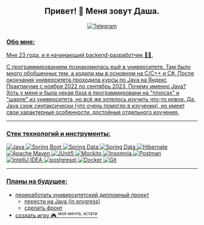 <div id="header" align="center">
 <h2>Привет! 👋 Меня зовут Даша.</h2>
</div>
<div id="socials" align="center">
    <a href="https://t.me/daryasalt">
	   	 <img src="https://img.shields.io/badge/-Telegram-090909?style=for-the-badge&logo=Telegram&logoColor=26A5E4" alt="Telegram"/>	
</div>
      
### Обо мне: 
Мне 23 года, и я начинающий backend-разработчик 👩‍💻. 

С программированием познакомилась ещё в университете. Там было много обобщенных тем, а кодили мы в основном на C/C++ и C#. После окончания университета проходила курсы по Java на Яндекс Практикуме с ноября 2022 по сентябрь 2023. Почему именно Java? Хоть у меня и была некая база в программировани на "плюсах" и "шарпе" из университета, но всё же хотелось изучить что-то новое. Да, Java схож синтаксически (что очень помогло в изучении), но имеет свои характерные особенности, достойные отдельного изучения. 

---
### Стек технологий и инструменты:

![Java](https://img.shields.io/badge/-Java-090909?style=for-the-badge&logo=openJDK&logoColor=orange)
![Spring Boot](https://img.shields.io/badge/-Spring%20Boot-090909?style=for-the-badge&logo=SpringBoot&logoColor=6DB33F)
![Spring Data](https://img.shields.io/badge/-Spring%20Data%20JPA-090909?style=for-the-badge&logo=Spring&logoColor=6DB33F)
![Spring Data](https://img.shields.io/badge/-Spring%20Data%20JDBC-090909?style=for-the-badge&logo=Spring&logoColor=6DB33F)
![Hibernate](https://img.shields.io/badge/-Hibernate-090909?style=for-the-badge&logo=Hibernate&logoColor=59666C)
![Apache Maven](https://img.shields.io/badge/-Maven-090909?style=for-the-badge&logo=ApacheMaven&logoColor=C71A36)
![JUnit5](https://img.shields.io/badge/-JUnit5-090909?style=for-the-badge&logo=JUnit5&logoColor=25A162)
![Mockito](https://img.shields.io/badge/-MOCKITO-090909?style=for-the-badge&logo=JUnit5&logoColor=25A162)
![Insomnia](https://img.shields.io/badge/-Insomnia-090909?style=for-the-badge&logo=Insomnia&logoColor=4000BF)
![Postman](https://img.shields.io/badge/-Postman-090909?style=for-the-badge&logo=Postman&logoColor=FF6C37)
![IntelliJ IDEA](https://img.shields.io/badge/-IntelliJ%20IDEA-090909?style=for-the-badge&logo=IntelliJ%20IDEA)
![postgresql](https://img.shields.io/badge/-postgresql-090909?style=for-the-badge&logo=postgresql&logoColor=4169E1)
![Docker](https://img.shields.io/badge/-Docker-090909?style=for-the-badge&logo=Docker&logoColor=2496ED)
![Git](https://img.shields.io/badge/-Git-090909?style=for-the-badge&logo=Git&logoColor=F05032)

---

### Планы на будущее:

- переработать университетский дипломный проект
  - перести на Java (in progress)
  - сделать фронт
- создать игру 🎮 <sup>моя мечта, кстати</sup>


